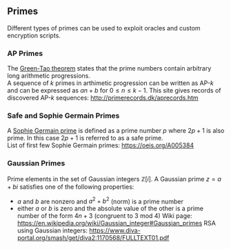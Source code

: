 Primes
-
Different types of primes can be used to exploit oracles and custom encryption scripts.

### AP Primes
The [Green-Tao theorem](https://en.wikipedia.org/wiki/Green%E2%80%93Tao_theorem) states that the prime numbers contain arbitrary long arithmetic progressions.  
A sequence of $k$ primes in arthimetic progression can be written as AP-$k$ and can be expressed as $an+b$ for $0 \le n \le k-1$.
This site gives records of discovered AP-$k$ sequences: http://primerecords.dk/aprecords.htm  

### Safe and Sophie Germain Primes
A [Sophie Germain prime](https://en.wikipedia.org/wiki/Safe_and_Sophie_Germain_primes) is defined as a prime number $p$ where $2p+1$ is also prime. In this case $2p+1$ is referred to as a safe prime.  
List of first few Sophie Germain primes: https://oeis.org/A005384  

### Gaussian Primes
Prime elements in the set of Gaussian integers $\mathbb Z[i]$. A Gaussian prime $z = a + bi$ satisfies one of the following properties:
- $a$ and $b$ are nonzero and $a^2+b^2$ (norm) is a prime number
- either $a$ or $b$ is zero and the absolute value of the other is a prime number of the form $4n + 3$ (congruent to 3 mod 4)
Wiki page: https://en.wikipedia.org/wiki/Gaussian_integer#Gaussian_primes
RSA using Gaussian integers: https://www.diva-portal.org/smash/get/diva2:1170568/FULLTEXT01.pdf